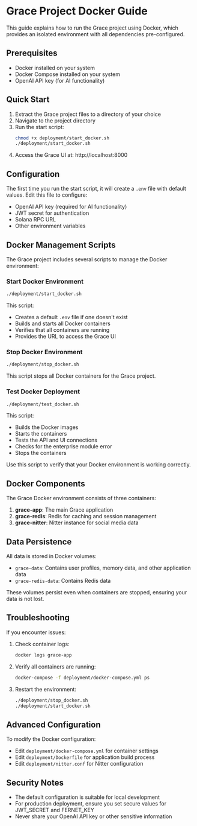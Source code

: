 # Grace Project Docker Guide

This guide explains how to run the Grace project using Docker, which provides an isolated environment with all dependencies pre-configured.

## Prerequisites

- Docker installed on your system
- Docker Compose installed on your system
- OpenAI API key (for AI functionality)

## Quick Start

1. Extract the Grace project files to a directory of your choice
2. Navigate to the project directory
3. Run the start script:
   ```bash
   chmod +x deployment/start_docker.sh
   ./deployment/start_docker.sh
   ```
4. Access the Grace UI at: http://localhost:8000

## Configuration

The first time you run the start script, it will create a `.env` file with default values. Edit this file to configure:

- OpenAI API key (required for AI functionality)
- JWT secret for authentication
- Solana RPC URL
- Other environment variables

## Docker Management Scripts

The Grace project includes several scripts to manage the Docker environment:

### Start Docker Environment

```bash
./deployment/start_docker.sh
```

This script:
- Creates a default `.env` file if one doesn't exist
- Builds and starts all Docker containers
- Verifies that all containers are running
- Provides the URL to access the Grace UI

### Stop Docker Environment

```bash
./deployment/stop_docker.sh
```

This script stops all Docker containers for the Grace project.

### Test Docker Deployment

```bash
./deployment/test_docker.sh
```

This script:
- Builds the Docker images
- Starts the containers
- Tests the API and UI connections
- Checks for the enterprise module error
- Stops the containers

Use this script to verify that your Docker environment is working correctly.

## Docker Components

The Grace Docker environment consists of three containers:

1. **grace-app**: The main Grace application
2. **grace-redis**: Redis for caching and session management
3. **grace-nitter**: Nitter instance for social media data

## Data Persistence

All data is stored in Docker volumes:
- `grace-data`: Contains user profiles, memory data, and other application data
- `grace-redis-data`: Contains Redis data

These volumes persist even when containers are stopped, ensuring your data is not lost.

## Troubleshooting

If you encounter issues:

1. Check container logs:
   ```bash
   docker logs grace-app
   ```

2. Verify all containers are running:
   ```bash
   docker-compose -f deployment/docker-compose.yml ps
   ```

3. Restart the environment:
   ```bash
   ./deployment/stop_docker.sh
   ./deployment/start_docker.sh
   ```

## Advanced Configuration

To modify the Docker configuration:

- Edit `deployment/docker-compose.yml` for container settings
- Edit `deployment/Dockerfile` for application build process
- Edit `deployment/nitter.conf` for Nitter configuration

## Security Notes

- The default configuration is suitable for local development
- For production deployment, ensure you set secure values for JWT_SECRET and FERNET_KEY
- Never share your OpenAI API key or other sensitive information
